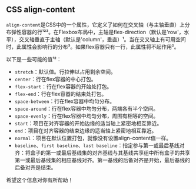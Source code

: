 ## CSS align-content

`align-content`是CSS中的一个属性，它定义了如何在交叉轴（与主轴垂直）上分布弹性容器的行¹²³。在Flexbox布局中，主轴是flex-direction（默认是'row'，水平），交叉轴垂直于主轴（默认是'column'，垂直）¹。当在交叉轴上有可用空间时，此属性会影响行的分布³。如果flex容器只有一行，此属性将不起作用²。

以下是一些可能的值¹²：
- `stretch`：默认值。行拉伸以占用剩余空间。
- `center`：行在flex容器的中心打包。
- `flex-start`：行在flex容器的开始处打包。
- `flex-end`：行在flex容器的结束处打包。
- `space-between`：行在flex容器中均匀分布。
- `space-around`：行在flex容器中均匀分布，两端各有半个空间。
- `space-evenly`：行在flex容器中均匀分布，周围有相等的空间。
- `start`：项目在对齐容器的开始边缘的适当轴上紧密地相互靠近。
- `end`：项目在对齐容器的结束边缘的适当轴上紧密地相互靠近。
- `normal`：项目在默认位置打包，就像没有设置align-content值一样。
- `baseline`、`first baseline`、`last baseline`：指定参与第一或最后基线对齐：将盒子的第一或最后基线集的对齐基线与其基线共享组中所有盒子的共享第一或最后基线集的相应基线对齐。第一基线的后备对齐是开始，最后基线的后备对齐是结束。

希望这个信息对你有所帮助！

